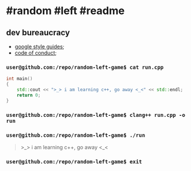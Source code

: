 # #random #left #readme

## dev bureaucracy

- [google style guides](https://google.github.io/styleguide/cppguide.html);
- [code of conduct](https://www.contributor-covenant.org/version/2/1/code_of_conduct/);

### ```user@github.com:/repo/random-left-game$ cat run.cpp```

```cpp
int main()
{
    std::cout << ">_> i am learning c++, go away <_<" << std::endl;
    return 0;
}
```

### ```user@github.com:/repo/random-left-game$ clang++ run.cpp -o run```

### ```user@github.com:/repo/random-left-game$ ./run```

> &gt;&UnderBar;&gt; i am learning c++, go away &lt;&UnderBar;&lt;

### ```user@github.com:/repo/random-left-game$ exit```
